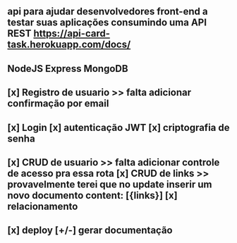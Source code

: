 api para ajudar desenvolvedores front-end a testar suas aplicações consumindo uma API REST
https://api-card-task.herokuapp.com/docs/
---

**NodeJS**
**Express**
**MongoDB**
---

[x] Registro de usuario >> falta adicionar confirmação por email
---
[x] Login
[x] autenticação JWT
[x] criptografia de senha
---
[x] CRUD de usuario >> falta adicionar controle de acesso pra essa rota
[x] CRUD de links >> provavelmente terei que no update inserir um novo documento content: [{links}]
[x] relacionamento
---
[x] deploy
[+/-] gerar documentação
---
